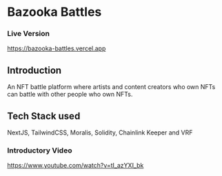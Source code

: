 # Bazooka Battles

### Live Version
https://bazooka-battles.vercel.app

## Introduction
An NFT battle platform where artists and content creators who own NFTs can battle with other people who own NFTs.

## Tech Stack used
NextJS, TailwindCSS, Moralis, Solidity, Chainlink Keeper and VRF

### Introductory Video
https://www.youtube.com/watch?v=tI_azYXI_bk
